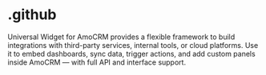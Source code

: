 # .github
Universal Widget for AmoCRM provides a flexible framework to build integrations with third-party services, internal tools, or cloud platforms. Use it to embed dashboards, sync data, trigger actions, and add custom panels inside AmoCRM — with full API and interface support.
